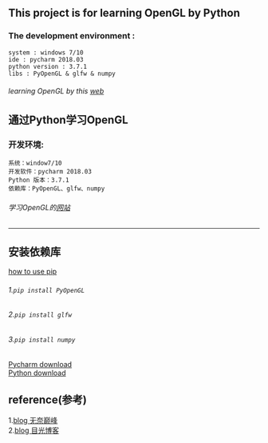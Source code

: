 ## This project is for learning OpenGL by Python
### The development environment :
    system : windows 7/10
    ide : pycharm 2018.03 
    python version : 3.7.1
    libs : PyOpenGL & glfw & numpy
###### learning OpenGL by this [web](https://learnopengl.com/)
## 通过Python学习OpenGL
### 开发环境:
    系统：window7/10
    开发软件：pycharm 2018.03
    Python 版本：3.7.1
    依赖库：PyOpenGL、glfw、numpy
      
###### 学习OpenGL的[网站](https://learnopengl-cn.github.io/)

---

## 安装依赖库
[how to use pip](https://www.pythonforbeginners.com/basics/python-pip-usage)
###### 1.`pip install PyOpenGL`
###### 2.`pip install glfw`
###### 3.`pip install numpy`
[Pycharm download](https://www.jetbrains.com/pycharm/)    
[Python download](https://www.python.org/downloads/)
## reference(参考)
1.[blog  无奈巅峰](https://www.cnblogs.com/wndf6122/archive/2018/04.html)  
2.[blog  目光博客](https://eyehere.net/category/python/)